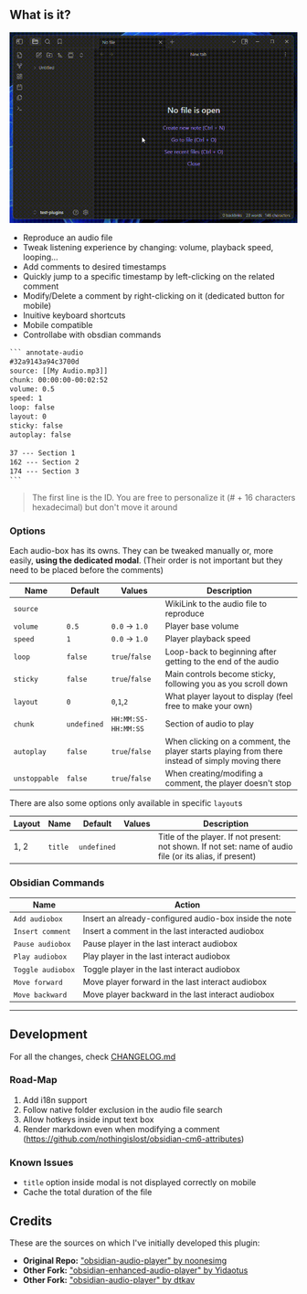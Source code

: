 ## What is it?

![Preview GIF](static/preview2.gif)

-   Reproduce an audio file
-   Tweak listening experience by changing: volume, playback speed, looping...
-   Add comments to desired timestamps
-   Quickly jump to a specific timestamp by left-clicking on the related comment
-   Modify/Delete a comment by right-clicking on it (dedicated button for mobile)
-   Inuitive keyboard shortcuts
-   Mobile compatible
-   Controllabe with obsdian commands

````
``` annotate-audio
#32a9143a94c3700d
source: [[My Audio.mp3]]
chunk: 00:00:00-00:02:52
volume: 0.5
speed: 1
loop: false
layout: 0
sticky: false
autoplay: false

37 --- Section 1
162 --- Section 2
174 --- Section 3
```
````

> The first line is the ID. You are free to personalize it (# + 16 characters hexadecimal) but don't move it around

### Options

Each audio-box has its owns. They can be tweaked manually or, more easily, **using the dedicated modal**.
(Their order is not important but they need to be placed before the comments)

| Name          | Default     | Values              | Description                                                                                     |
| ------------- | ----------- | ------------------- | ----------------------------------------------------------------------------------------------- |
| `source`      |             |                     | WikiLink to the audio file to reproduce                                                         |
| `volume`      | `0.5`       | `0.0` → `1.0`       | Player base volume                                                                              |
| `speed`       | `1`         | `0.0` → `1.0`       | Player playback speed                                                                           |
| `loop`        | `false`     | `true`/`false`      | Loop-back to beginning after getting to the end of the audio                                    |
| `sticky`      | `false`     | `true`/`false`      | Main controls become sticky, following you as you scroll down                                   |
| `layout`      | `0`         | `0`,`1`,`2`         | What player layout to display (feel free to make your own)                                      |
| `chunk`       | `undefined` | `HH:MM:SS-HH:MM:SS` | Section of audio to play                                                                        |
| `autoplay`    | `false`     | `true`/`false`      | When clicking on a comment, the player starts playing from there instead of simply moving there |
| `unstoppable` | `false`     | `true`/`false`      | When creating/modifing a comment, the player doesn't stop                                       |

There are also some options only available in specific `layout`s

| Layout | Name    | Default     | Values | Description                                                                                               |
| ------ | ------- | ----------- | ------ | --------------------------------------------------------------------------------------------------------- |
| 1, 2   | `title` | `undefined` |        | Title of the player. If not present: not shown. If not set: name of audio file (or its alias, if present) |

### Obsidian Commands

| Name              | Action                                                 |
| ----------------- | ------------------------------------------------------ |
| `Add audiobox`    | Insert an already-configured audio-box inside the note |
| `Insert comment`  | Insert a comment in the last interacted audiobox       |
| `Pause audiobox`  | Pause player in the last interact audiobox             |
| `Play audiobox`   | Play player in the last interact audiobox              |
| `Toggle audiobox` | Toggle player in the last interact audiobox            |
| `Move forward`    | Move player forward in the last interact audiobox      |
| `Move backward`   | Move player backward in the last interact audiobox     |

---

## Development

For all the changes, check [CHANGELOG.md](https://github.com/12-VidE/annotate-audio/blob/master/CHANGELOG.md)

### Road-Map

1. Add i18n support
2. Follow native folder exclusion in the audio file search
3. Allow hotkeys inside input text box
4. Render markdown even when modifying a comment (https://github.com/nothingislost/obsidian-cm6-attributes)

### Known Issues

-   `title` option inside modal is not displayed correctly on mobile
-   Cache the total duration of the file

## Credits

These are the sources on which I've initially developed this plugin:

-   **Original Repo:** ["obsidian-audio-player" by noonesimg](https://github.com/noonesimg/obsidian-audio-player)
-   **Other Fork:** ["obsidian-enhanced-audio-player" by Yidaotus](https://github.com/Yidaotus/obsidian-enhanced-audio-player)
-   **Other Fork:** ["obsidian-audio-player" by dtkav](https://github.com/dtkav/obsidian-audio-player)
